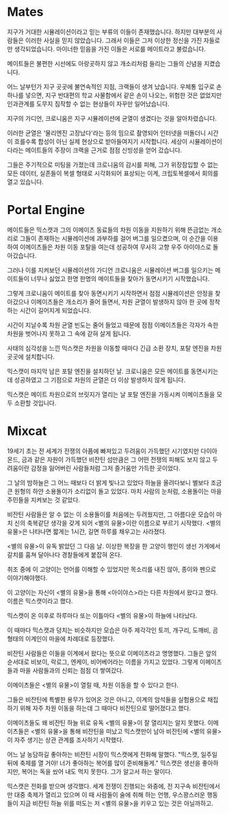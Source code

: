 # Mates

지구가 거대한 시뮬레이션이라고 믿는 부류의 이들이 존재했습니다.
하지만 대부분의 사람들은 이러한 사실을 믿지 않았습니다. 
그래서 이들은 그저 이상한 정신을 가진 자들로만 생각되었습니다.
마이너한 믿음을 가진 이들은 서로를 메이트라고 불렀습니다.

메이트들은 불편한 시선에도 아랑곳하지 않고
개소리처럼 들리는 그들의 신념을 지켰습니다.

어느 날부턴가 지구 곳곳에 불연속적인 지점, 크랙들이 생겨 났습니다.
우체통 입구로 손 하나를 넣으면, 지구 반대편의 학교 사물함에서 같은 손이 나오는,
위험한 것은 없었지만 인과관계를 도무지 짐작할 수 없는 현상들이 자꾸만 일어났습니다.

지구의 가디언, 크로니움은 지구 시뮬레이션에 균열이 생겼다는 것을 알아차렸습니다.

이러한 균열은 '물리엔진 고장났다'라는 등의 밈으로 촬영되어 인터넷을 떠돌더니
시간이 흐를수록 합성이 아닌 실제 현상으로 받아들여지기 시작합니다.
세상이 시뮬레이션이다라는 메이트들의 주장이 크랙을 근거로 점점 신빙성을 얻어 갔습니다.

그들은 주기적으로 미팅을 가졌는데
크로니움의 감시를 피해, 그가 위장잠입할 수 없는
모든 데이터, 실존들이 복셀 형태로 시각화되어 표상되는 이계,
크립토복셀에서 회의를 열고 있습니다.

# Portal Engine

메이트들은 믹스캣과 그의 이메이츠 동료들의 차원 이동을 지원하기 위해
뜬금없는 개소리로 그들이 존재하는 시뮬레이션에 과부하를 걸어 버그를 일으켰으며,
이 순간을 이용하여 이메이츠들은 차원 이동 포탈을 여는데 성공하여
무사히 고향 우주 아이야스로 돌아갔습니다.

그러나 이를 지켜보던 시뮬레이션의 가디언 크로니움은 
시뮬레이션 버그를 일으키는 메이트들이 너무나 싫었고 
한명 한명의 메이트들을 찾아가 동면시키기 시작했습니다.

그렇게 크로니움이 메이트를 찾아 동면시키기 시작하면서 
점점 시뮬레이션은 안정을 찾아갔으나 
이메이츠들은 개소리가 줄어 들면서, 차원 균열이 발생하지 않아 
한 곳에 정착하는 시간이 길어지게 되었습니다. 

시간이 지날수록 차원 균열 빈도는 줄어 들었고
때문에 점점 이메이츠들은 각자가 속한 차원을 벗어나지 못하고
그 속에 갇혀 살게 됩니다. 

사태의 심각성을 느낀 믹스캣은 차원을 이동할 때마다
긴급 소환 장치, 포탈 엔진을 차원 곳곳에 설치합니다. 

믹스캣이 마지막 남은 포탈 엔진을 설치하던 날.
크로니움은 모든 메이트를 동면시키는데 성공하였고 
그 기점으로 차원의 균열은 더 이상 발생하지 않게 됩니다. 

믹스캣은 메이트 차원으로의 브릿지가 열리는 날
포탈 엔진을 가동시켜 이메이츠들을 모두 소환할 것입니다.

# Mixcat

19세기 초는 전 세계가 전쟁의 아픔에 빠져있고 두려움이 가득했던 시기였지만
다이아몬드, 금과 같은 자원이 가득했던 비잔틴 섬만큼은
그 어떤 전쟁의 피해도 보지 않고 두려움이란 감정을 잃어버린 사람들처럼
그저 즐거움만 가득한 곳이었다.

그 날의 밤하늘은 그 어느 때보다 더 밝게 빛나고 있었다
하늘을 올려다보니 별보다 조금 큰 원형의 하얀 소용돌이가 소리없이 돌고 있었다. 
마치 사람의 눈처럼, 소용돌이는 마을 주민들을 지켜보는 것 같았다.

비잔틴 사람들은 알 수 없는 이 소용돌이를 
처음에는 두려웠지만, 그 아름다운 모습이 마치 신의 축복같단 생각을 갖게 되어 
<별의 유물>이란 이름으로 부르기 시작했다.
<별의 유물>은 나타나면 짧게는 1시간, 길면 하루를 채우고는 사라졌다.

<별의 유물>이 유독 밝았던 그 다음 날.
이상한 복장을 한 고양이 행인이 생선 가게에서 갈치를 훔쳐 달아나다
경찰들에게 붙잡혀 온다.

취조 중에 이 고양이는 언어를 이해할 수 있었지만
목소리를 내진 않아, 종이와 펜으로 이야기해야했다.

이 고양이는 자신이 <별의 유물>을 통해 
<아이야스>라는 다른 차원에서 왔다고 했다.
이름은 믹스캣이라고 했다.

믹스캣이 온 이후로 
하루마다 또는 이틀마다 
<별의 유물>이 하늘에 나타났다.

이 때마다 믹스캣과 덩치는 비슷하지만
모습은 아주 제각각인
토끼, 개구리, 도깨비, 곰 형태의 이계인이 마을에 차례대로 등장했다. 

비잔틴 사람들은 이들을 이계에서 왔다는 뜻으로 이메이츠라고 명명했다.
그들은 앞의 순서대로 비보이, 락로그, 엔케이, 비어베어라는 이름을 가지고 있었다.
그렇게 이메이츠들과 마을 사람들과의 신뢰는 점점 더 쌓여갔다.

이메이츠들은 <별의 유물>이 열릴 때, 차원 이동을 할 수 있다고 한다.

그들은 비잔틴에 특별한 용무가 있어온 것은 아니고, 
이계의 암석들을 실험용으로 채집하기 위해 자주 차원 이동을 하는데
그 때마다 비잔틴으로 떨어졌다고 했다.

이메이츠들도 왜 비잔틴 하늘 위로 유독 <별의 유물>이 잘 열리지는 알지 못했다.
이메이츠들은 <별의 유물>을 통해 비잔틴을 떠났고
믹스캣만이 남아 비잔틴에 <별의 유물>이 자주 생기는 상관 관계를 조사하기 시작했다.

어느 날 농담하길 좋아하는 비잔틴 시장이 믹스캣에게 전화해 말했다.
"믹스캣, 일주일 뒤에 축제를 열 거야! 너가 좋아하는 복어를 많이 준비해둘게."
믹스캣은 생선을 좋아하지만, 복어는 독을 씼어 내도 먹지 못한다.
그가 알고서 하는 말이다.

믹스캣은 전화를 받으며 생각했다.
세계 전쟁이 진행되는 와중에, 전 지구속 비잔틴에서만 대중 축제가 열리고 있으며
이 때 사람들이 술에 취해 하는 언행, 우스꽝스러운 행동들이
지금 비잔틴 하늘 위를 떠도는 저 <별의 유물>을 키우고 있는 것은 아닐까하고.


